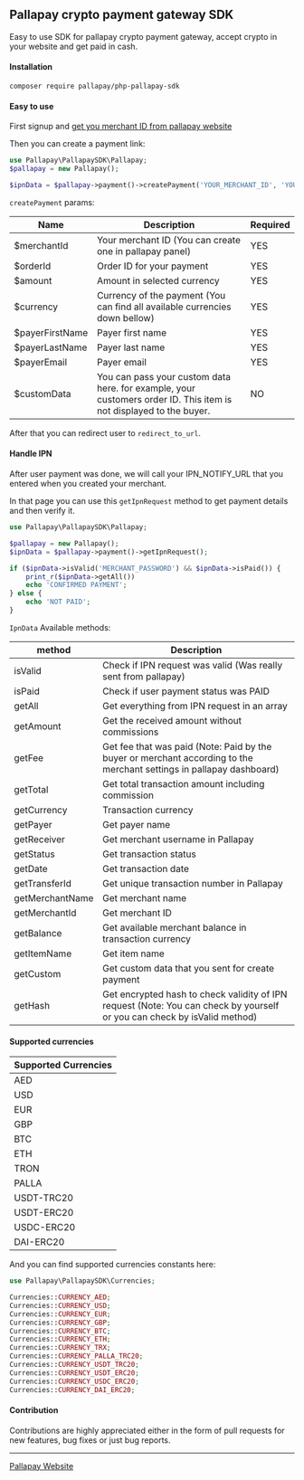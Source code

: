 ## Pallapay crypto payment gateway SDK

Easy to use SDK for pallapay crypto payment gateway, accept crypto in your website and get paid in cash.


#### Installation
```
composer require pallapay/php-pallapay-sdk
```

#### Easy to use

First signup and [get you merchant ID from pallapay website](https://www.pallapay.com/account/merchants/add)

Then you can create a payment link:

```php
use Pallapay\PallapaySDK\Pallapay;
$pallapay = new Pallapay();

$ipnData = $pallapay->payment()->createPayment('YOUR_MERCHANT_ID', 'YOUR_ORDER_ID', 100, 'AED', 'PAYER_FIRST_NAME', 'PAYER_LAST_NAME', 'PAYER_EMAIL_ADDRESS', 'YOUR_CUSTOM_DATA');
```

`createPayment` params:

| Name            | Description                                                                                                        | Required |
|-----------------|--------------------------------------------------------------------------------------------------------------------|----------|
| $merchantId     | Your merchant ID (You can create one in pallapay panel)                                                            | YES      |
| $orderId        | Order ID for your payment                                                                                          | YES      |
| $amount         | Amount in selected currency                                                                                        | YES      |
| $currency       | Currency of the payment (You can find all available currencies down bellow)                                        | YES      |
| $payerFirstName | Payer first name                                                                                                   | YES      |
| $payerLastName  | Payer last name                                                                                                    | YES      |
| $payerEmail     | Payer email                                                                                                        | YES      |
| $customData     | You can pass your custom data here. for example, your customers order ID. This item is not displayed to the buyer. | NO       |


After that you can redirect user to `redirect_to_url`.

#### Handle IPN

After user payment was done, we will call your IPN_NOTIFY_URL that you entered when you created your merchant.

In that page you can use this `getIpnRequest` method to get payment details and then verify it.

```php
use Pallapay\PallapaySDK\Pallapay;

$pallapay = new Pallapay();
$ipnData = $pallapay->payment()->getIpnRequest();

if ($ipnData->isValid('MERCHANT_PASSWORD') && $ipnData->isPaid()) {
    print_r($ipnData->getAll())
    echo 'CONFIRMED PAYMENT';
} else {
    echo 'NOT PAID';
}
```

`IpnData` Available methods:

| method          | Description                                                                                                              |
|-----------------|--------------------------------------------------------------------------------------------------------------------------|
| isValid         | Check if IPN request was valid (Was really sent from pallapay)                                                           |
| isPaid          | Check if user payment status was PAID                                                                                    |
| getAll          | Get everything from IPN request in an array                                                                              |
| getAmount       | Get the received amount without commissions                                                                              |
| getFee          | Get fee that was paid (Note: Paid by the buyer or merchant according to the merchant settings in pallapay dashboard)     |
| getTotal        | Get total transaction amount including commission                                                                        |
| getCurrency     | Transaction currency                                                                                                     |
| getPayer        | Get payer name                                                                                                           |
| getReceiver     | Get merchant username in Pallapay                                                                                        |
| getStatus       | Get transaction status                                                                                                   |
| getDate         | Get transaction date                                                                                                     |
| getTransferId   | Get unique transaction number in Pallapay                                                                                |
| getMerchantName | Get merchant name                                                                                                        |
| getMerchantId   | Get merchant ID                                                                                                          |
| getBalance      | Get available merchant balance in transaction currency                                                                   |
| getItemName     | Get item name                                                                                                            |
| getCustom       | Get custom data that you sent for create payment                                                                         |
| getHash         | Get encrypted hash to check validity of IPN request (Note: You can check by yourself or you can check by isValid method) |

#### Supported currencies

| Supported Currencies |
|----------------------|
| AED                  |
| USD                  |
| EUR                  |
| GBP                  |
| BTC                  |
| ETH                  |
| TRON                 |
| PALLA                |
| USDT-TRC20           |
| USDT-ERC20           |
| USDC-ERC20           |
| DAI-ERC20            |

And you can find supported currencies constants here:

```php
use Pallapay\PallapaySDK\Currencies;

Currencies::CURRENCY_AED;
Currencies::CURRENCY_USD;
Currencies::CURRENCY_EUR;
Currencies::CURRENCY_GBP;
Currencies::CURRENCY_BTC;
Currencies::CURRENCY_ETH;
Currencies::CURRENCY_TRX;
Currencies::CURRENCY_PALLA_TRC20;
Currencies::CURRENCY_USDT_TRC20;
Currencies::CURRENCY_USDT_ERC20;
Currencies::CURRENCY_USDC_ERC20;
Currencies::CURRENCY_DAI_ERC20;
```

#### Contribution

Contributions are highly appreciated either in the form of pull requests for new features, bug fixes or just bug reports.

----------------------------------------------

[Pallapay Website](https://www.pallapay.com)

